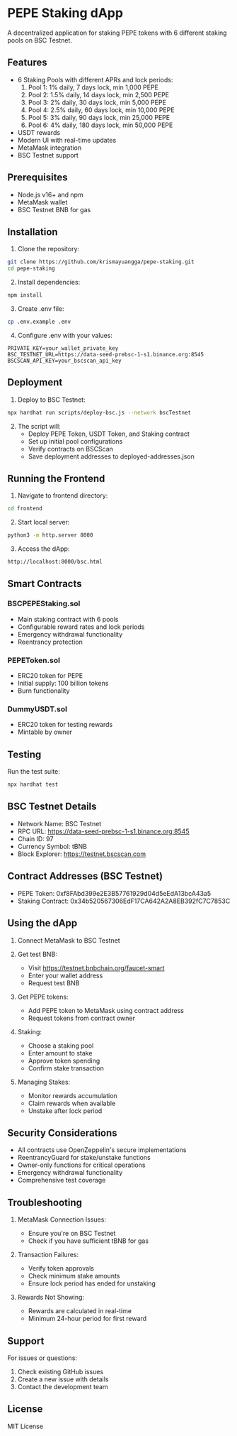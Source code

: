 # PEPE Staking dApp

A decentralized application for staking PEPE tokens with 6 different staking pools on BSC Testnet.

## Features

- 6 Staking Pools with different APRs and lock periods:
  1. Pool 1: 1% daily, 7 days lock, min 1,000 PEPE
  2. Pool 2: 1.5% daily, 14 days lock, min 2,500 PEPE
  3. Pool 3: 2% daily, 30 days lock, min 5,000 PEPE
  4. Pool 4: 2.5% daily, 60 days lock, min 10,000 PEPE
  5. Pool 5: 3% daily, 90 days lock, min 25,000 PEPE
  6. Pool 6: 4% daily, 180 days lock, min 50,000 PEPE
- USDT rewards
- Modern UI with real-time updates
- MetaMask integration
- BSC Testnet support

## Prerequisites

- Node.js v16+ and npm
- MetaMask wallet
- BSC Testnet BNB for gas

## Installation

1. Clone the repository:
```bash
git clone https://github.com/krismayuangga/pepe-staking.git
cd pepe-staking
```

2. Install dependencies:
```bash
npm install
```

3. Create .env file:
```bash
cp .env.example .env
```

4. Configure .env with your values:
```
PRIVATE_KEY=your_wallet_private_key
BSC_TESTNET_URL=https://data-seed-prebsc-1-s1.binance.org:8545
BSCSCAN_API_KEY=your_bscscan_api_key
```

## Deployment

1. Deploy to BSC Testnet:
```bash
npx hardhat run scripts/deploy-bsc.js --network bscTestnet
```

2. The script will:
   - Deploy PEPE Token, USDT Token, and Staking contract
   - Set up initial pool configurations
   - Verify contracts on BSCScan
   - Save deployment addresses to deployed-addresses.json

## Running the Frontend

1. Navigate to frontend directory:
```bash
cd frontend
```

2. Start local server:
```bash
python3 -m http.server 8000
```

3. Access the dApp:
```
http://localhost:8000/bsc.html
```

## Smart Contracts

### BSCPEPEStaking.sol
- Main staking contract with 6 pools
- Configurable reward rates and lock periods
- Emergency withdrawal functionality
- Reentrancy protection

### PEPEToken.sol
- ERC20 token for PEPE
- Initial supply: 100 billion tokens
- Burn functionality

### DummyUSDT.sol
- ERC20 token for testing rewards
- Mintable by owner

## Testing

Run the test suite:
```bash
npx hardhat test
```

## BSC Testnet Details

- Network Name: BSC Testnet
- RPC URL: https://data-seed-prebsc-1-s1.binance.org:8545
- Chain ID: 97
- Currency Symbol: tBNB
- Block Explorer: https://testnet.bscscan.com

## Contract Addresses (BSC Testnet)

- PEPE Token: 0xf8FAbd399e2E3B57761929d04d5eEdA13bcA43a5
- Staking Contract: 0x34b520567306EdF17CA642A2A8EB392fC7C7853C

## Using the dApp

1. Connect MetaMask to BSC Testnet

2. Get test BNB:
   - Visit https://testnet.bnbchain.org/faucet-smart
   - Enter your wallet address
   - Request test BNB

3. Get PEPE tokens:
   - Add PEPE token to MetaMask using contract address
   - Request tokens from contract owner

4. Staking:
   - Choose a staking pool
   - Enter amount to stake
   - Approve token spending
   - Confirm stake transaction

5. Managing Stakes:
   - Monitor rewards accumulation
   - Claim rewards when available
   - Unstake after lock period

## Security Considerations

- All contracts use OpenZeppelin's secure implementations
- ReentrancyGuard for stake/unstake functions
- Owner-only functions for critical operations
- Emergency withdrawal functionality
- Comprehensive test coverage

## Troubleshooting

1. MetaMask Connection Issues:
   - Ensure you're on BSC Testnet
   - Check if you have sufficient tBNB for gas

2. Transaction Failures:
   - Verify token approvals
   - Check minimum stake amounts
   - Ensure lock period has ended for unstaking

3. Rewards Not Showing:
   - Rewards are calculated in real-time
   - Minimum 24-hour period for first reward

## Support

For issues or questions:
1. Check existing GitHub issues
2. Create a new issue with details
3. Contact the development team

## License

MIT License
